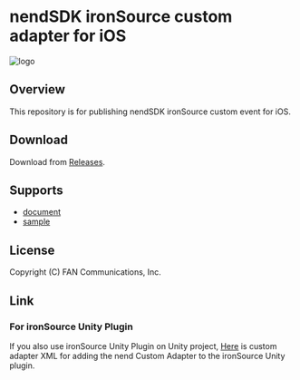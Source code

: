 # nendSDK ironSource custom adapter for iOS

![logo](https://user-images.githubusercontent.com/9563381/31269103-17daebce-aaba-11e7-9899-742435c4ef20.png)

## Overview

This repository is for publishing nendSDK ironSource custom event for iOS.

## Download

Download from [Releases](https://github.com/fan-ADN/nendSDK-iOS-ironSource-CustomAdapter-pub/releases).

## Supports

* [document](https://github.com/fan-ADN/nendSDK-iOS-ironSource-CustomAdapter/wiki)
* [sample](https://github.com/fan-ADN/nendSDK-iOS-ironSource-CustomAdapter)

## License

Copyright (C) FAN Communications, Inc.

## Link

### For ironSource Unity Plugin

If you also use ironSource Unity Plugin on Unity project, [Here](https://github.com/fan-ADN/nendSDK-ironSource-Unity-CustomAdapter-XML) is custom adapter XML for adding the nend Custom Adapter to the ironSource Unity plugin.
